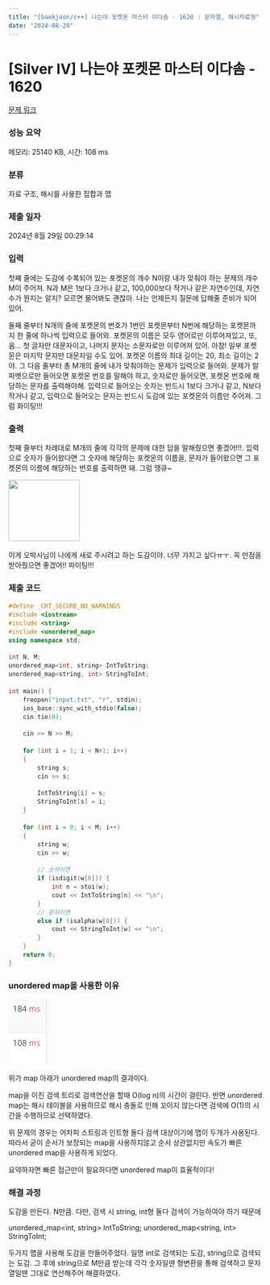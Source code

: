```yaml
---
title: "[baekjoon/c++] 나는야 포켓몬 마스터 이다솜 - 1620 : 문자열, 해시자료형"
date: "2024-08-29"
---
```

# [Silver IV] 나는야 포켓몬 마스터 이다솜 - 1620 

[문제 링크](https://www.acmicpc.net/problem/1620) 

### 성능 요약

메모리: 25140 KB, 시간: 108 ms

### 분류

자료 구조, 해시를 사용한 집합과 맵

### 제출 일자

2024년 8월 29일 00:29:14

### 입력 

 <p>첫째 줄에는 도감에 수록되어 있는 포켓몬의 개수 N이랑 내가 맞춰야 하는 문제의 개수 M이 주어져. N과 M은 1보다 크거나 같고, 100,000보다 작거나 같은 자연수인데, 자연수가 뭔지는 알지? 모르면 물어봐도 괜찮아. 나는 언제든지 질문에 답해줄 준비가 되어있어.</p>

<p>둘째 줄부터 N개의 줄에 포켓몬의 번호가 1번인 포켓몬부터 N번에 해당하는 포켓몬까지 한 줄에 하나씩 입력으로 들어와. 포켓몬의 이름은 모두 영어로만 이루어져있고, 또, 음... 첫 글자만 대문자이고, 나머지 문자는 소문자로만 이루어져 있어. 아참! 일부 포켓몬은 마지막 문자만 대문자일 수도 있어. 포켓몬 이름의 최대 길이는 20, 최소 길이는 2야. 그 다음 줄부터 총 M개의 줄에 내가 맞춰야하는 문제가 입력으로 들어와. 문제가 알파벳으로만 들어오면 포켓몬 번호를 말해야 하고, 숫자로만 들어오면, 포켓몬 번호에 해당하는 문자를 출력해야해. 입력으로 들어오는 숫자는 반드시 1보다 크거나 같고, N보다 작거나 같고, 입력으로 들어오는 문자는 반드시 도감에 있는 포켓몬의 이름만 주어져. 그럼 화이팅!!!</p>

### 출력 

 <p>첫째 줄부터 차례대로 M개의 줄에 각각의 문제에 대한 답을 말해줬으면 좋겠어!!!. 입력으로 숫자가 들어왔다면 그 숫자에 해당하는 포켓몬의 이름을, 문자가 들어왔으면 그 포켓몬의 이름에 해당하는 번호를 출력하면 돼. 그럼 땡큐~</p>

<p><img alt="" src="/upload/201004/pn.PNG" style="height:122px; width:141px"></p>

<p>이게 오박사님이 나에게 새로 주시려고 하는 도감이야. 너무 가지고 싶다ㅠㅜ. 꼭 만점을 받아줬으면 좋겠어!! 파이팅!!!</p>

### 제출 코드
```cpp
#define _CRT_SECURE_NO_WARNINGS
#include <iostream>
#include <string>
#include <unordered_map>
using namespace std;

int N, M;
unordered_map<int, string> IntToString;
unordered_map<string, int> StringToInt;

int main() {
	freopen("input.txt", "r", stdin);
	ios_base::sync_with_stdio(false);
	cin.tie(0);

	cin >> N >> M;

	for (int i = 1; i < N+1; i++)
	{
		string s;
		cin >> s;

		IntToString[i] = s;
		StringToInt[s] = i;
	}

	for (int i = 0; i < M; i++)
	{
		string w;
		cin >> w;
		
		// 숫자이면
		if (isdigit(w[0])) {
			int n = stoi(w);
			cout << IntToString[n] << "\n";
		}
		// 문자이면 
		else if (isalpha(w[0])) {
			cout << StringToInt[w] << "\n";
		}
	}
	return 0;
}
```

### unordered map을 사용한 이유
![alt text](image-6.png)

위가 map 아래가 unordered map의 결과이다.

map을 이진 검색 트리로 검색연산을 할때 O(log n)의 시간이 걸린다.
반면 unordered map는 해시 테이블을 사용하므로 해시 충돌로 인해 꼬이지 않는다면 검색에 O(1)의 시간을 수행하므로 선택하였다. 

위 문제의 경우는 어차피 스트링과 인트형 둘다 검색 대상이기에 맵이 두개가 사용된다. 따라서 굳이 순서가 보장되는 map을 사용하지않고 순서 상관없지만 속도가 빠른 unordered map을 사용하게 되었다.

요약하자면 빠른 접근만이 필요하다면 unordered map이 효율적이다!

### 해결 과정
도감을 만든다. N만큼. 다만, 검색 시 string, int형 둘다 검색이 가능하여야 하기 때문에 

unordered_map<int, string> IntToString;
unordered_map<string, int> StringToInt;

두가지 맵을 사용해 도감을 만들어주었다. 일명 int로 검색되는 도감, string으로 검색되는 도감.
그 후에 string으로 M만큼 받는데 각각 숫자일땐 형변환을 통해 검색하고 문자열일땐 그대로 연산해주어 해결하였다.

